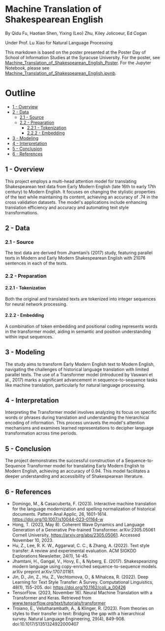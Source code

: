 # Machine Translation of Shakespearean English

By Qidu Fu, Haotian Shen, Yixing (Leo) Zhu, Kiley Jolicoeur, Ed Cogan

Under Prof. Lu Xiao for Natural Language Processing

This markdown is based on the poster presented at the Poster Day of School of Information Studies at the Syracuse University. For the poster, see [Machine_Translation_of_Shakespearean_English_Poster](Machine_Translation%20of%20Shakespearean_English_Poster.pdf). For the Jupyter Notebook, please see [Machine_Translation_of_Shakespearean_English.ipynb](Machine_Translation_of_Shakespearean_English.ipynb). 

# Outline
- [1 - Overview](#1)
- [2 - Data](#2)
  - [2.1 - Source](#2.1)
  - [2.2 - Preparation](#2.2)
    - [2.2.1 - Tokenization](#2.2.1)
    - [2.2.2 - Embedding](#2.2.2)
- [3 - Modeling](#3)
- [4 - Interpretation](#4)
- [5 - Conclusion](#5)
- [6 - References](#6)

<a name="1"></a>
## 1 - Overview
This project employs a multi-head attention model for translating Shakespearean text data from Early Modern English (late 16th to early 17th century) to Modern English. It focuses on changing the stylistic properties of the text while maintaining its content, achieving an accuracy of .74 in the cross validation datasets. The model's applications include enhancing translation efficiency and accuracy and automating text style transformations.

<a name="2"></a>
## 2 - Data
<a name="2.1"></a>
### 2.1 - Source
The text data are derived from Jhamtani’s (2017) study, featuring parallel texts in Modern and Early Modern Shakespearean English with 21076 sentences in each of the texts.

<a name="2.2"></a>
### 2.2 - Preparation
<a name="2.2.1"></a>
#### 2.2.1 - Tokenization
Both the original and translated texts are tokenized into integer sequences for neural network processing.

<a name="2.2.2"></a>
#### 2.2.2 - Embedding
A combination of token embedding and positional coding represents words in the transformer model, aiding in semantic and position understanding within input sequences.

<a name="3"></a>
## 3 - Modeling
The study aims to transform Early Modern English text to Modern English, navigating the challenges of historical language translation with limited parallel texts. The use of a Transformer model (introduced by Vaswani et al., 2017) marks a significant advancement in sequence-to-sequence tasks like machine translation, particularly for natural language processing.

<a name="4"></a>
## 4 - Interpretation
Interpreting the Transformer model involves analyzing its focus on specific words or phrases during translation and understanding the hierarchical encoding of information. This process unravels the model's attention mechanisms and examines learned representations to decipher language transformation across time periods.

<a name="5"></a>
## 5 - Conclusion
The project demonstrates the successful construction of a Sequence-to-Sequence Transformer model for translating Early Modern English to Modern English, achieving an accuracy of 0.94. This model facilitates a deeper understanding and accessibility of Shakespearean literature.

<a name="6"></a>
## 6 - References
- Domingo, M., & Casacuberta, F. (2023). Interactive machine translation for the language modernization and spelling normalization of historical documents. Pattern Anal Applic, 26, 1601–1614. https://doi.org/10.1007/s10044-023-01164-w 
- Hong, T. (2023, May 8). Coherent Wave Dynamics and Language Generation of a Generative Pre-trained Transformer. arXiv:2305.05061 Cornell University, https://arxiv.org/abs/2305.05061. Accessed November 10, 2023.
- Hu, Z., Lee, R. K. W., Aggarwal, C. C., & Zhang, A. (2022). Text style transfer: A review and experimental evaluation. ACM SIGKDD Explorations Newsletter, 24(1), 14-45.
- Jhamtani, H., Gangal, V., Hovy, E., & Nyberg, E. (2017). Shakespearizing modern language using copy-enriched sequence-to-sequence models. arXiv preprint arXiv:1707.01161.
- Jin, D., Jin, Z., Hu, Z., Vechtomova, O., & Mihalcea, R. (2022). Deep Learning for Text Style Transfer: A Survey. Computational Linguistics, 48(1), 155–205. doi: https://doi.org/10.1162/coli_a_00426
- TensorFlow. (2023, November 16). Neural Machine Translation with a Transformer and Keras. Retrieved from www.tensorflow.org/text/tutorials/transformer
- Troiano, E., Velutharambath, A., & Klinger, R. (2023). From theories on styles to their transfer in text: Bridging the gap with a hierarchical survey. Natural Language Engineering, 29(4), 849-908. doi:10.1017/S1351324922000407